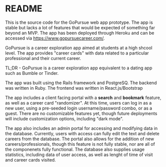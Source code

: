 # README

This is the source code for the GoPursue web app prototype. The app is stable but lacks a lot of features that would be expected of something far beyond an MVP. The app has been deployed through Heroku and can be accessed via https://www.gopursuecareer.com/.

GoPursue is a career exploration app aimed at students at a high shcool level. The app provides "career cards" with data related to a particular professional and their current career. 

TL;DR - GoPursue is a career exploration app equivalent to a dating app such as Bumble or Tinder.

The app was built using the Rails framework and PostgreSQ. The backend was written in Ruby. The frontend was written in React.js/Bootstrap

The app includes a client facing portal with a **search** and **bookmark** feature, as well as a career card "randomizer". At this time, users can log in as a new user, using a pre-seeded login username/password combo, or as a guest. There are no customizable features yet, though future deployments will include customization options, including "dark mode".

The app also includes an admin portal for accessing and modifying data in the database. Currently, users with access can fully edit the text and delete careers from the database. The portal also allows for the addition of new careers/professionals, though this feature is not fully stable, nor are all of the componenets fully functional. The database also supplies usage statistics, including data of user access, as well as lenght of time of visit and career cards visited.

